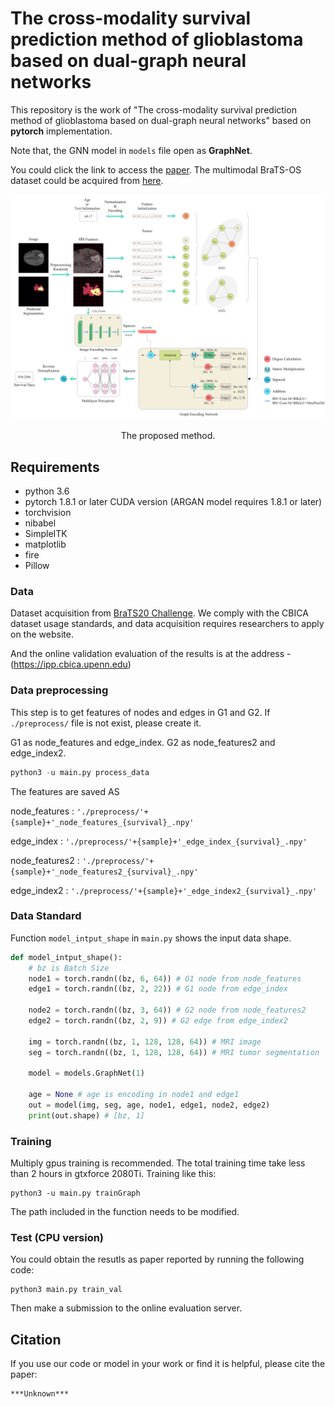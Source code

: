 # The cross-modality survival prediction method of glioblastoma based on dual-graph neural networks

This repository is the work of "The cross-modality survival prediction method of glioblastoma based on dual-graph neural networks" based on **pytorch** implementation. 

Note that, the GNN model in `models` file open as **GraphNet**.

You could click the link to access the [paper](https://arxiv.org/). The multimodal BraTS-OS dataset could be acquired from [here](https://ipp.cbica.upenn.edu).


<div align="center">  

 <img src="https://github.com/JalexDooo/GNN_Bracls/blob/main/model.png"
     align=center/>
</div>

<center>The proposed method.</center>


## Requirements
- python 3.6
- pytorch 1.8.1 or later CUDA version (ARGAN model requires 1.8.1 or later)
- torchvision
- nibabel
- SimpleITK
- matplotlib
- fire
- Pillow

### Data
Dataset acquisition from [BraTS20 Challenge](https://www.med.upenn.edu/cbica/brats2020/). We comply with the CBICA dataset usage standards, and data acquisition requires researchers to apply on the website.

And the online validation evaluation of the results is at the address - (https://ipp.cbica.upenn.edu)


### Data preprocessing
This step is to get features of nodes and edges in G1 and G2.
If `./preprocess/` file is not exist, please create it.

G1 as node_features and edge_index. G2 as node_features2 and edge_index2.

```python
python3 -u main.py process_data
```

The features are saved AS

node_features : `'./preprocess/'+{sample}+'_node_features_{survival}_.npy'`

edge_index : `'./preprocess/'+{sample}+'_edge_index_{survival}_.npy'`

node_features2 : `'./preprocess/'+{sample}+'_node_features2_{survival}_.npy'`

edge_index2 : `'./preprocess/'+{sample}+'_edge_index2_{survival}_.npy'`


### Data Standard
Function `model_intput_shape` in `main.py` shows the input data shape.

```python
def model_intput_shape():
    # bz is Batch Size
    node1 = torch.randn((bz, 6, 64)) # G1 node from node_features
    edge1 = torch.randn((bz, 2, 22)) # G1 node from edge_index

    node2 = torch.randn((bz, 3, 64)) # G2 node from node_features2
    edge2 = torch.randn((bz, 2, 9)) # G2 edge from edge_index2

    img = torch.randn((bz, 1, 128, 128, 64)) # MRI image
    seg = torch.randn((bz, 1, 128, 128, 64)) # MRI tumor segmentation

    model = models.GraphNet(1)

    age = None # age is encoding in node1 and edge1
    out = model(img, seg, age, node1, edge1, node2, edge2)
    print(out.shape) # [bz, 1]
```

### Training

Multiply gpus training is recommended. The total training time take less than 2 hours in gtxforce 2080Ti. Training like this:

```
python3 -u main.py trainGraph
```

The path included in the function needs to be modified.

### Test (CPU version)

You could obtain the resutls as paper reported by running the following code:

```
python3 main.py train_val
```
Then make a submission to the online evaluation server.

## Citation

If you use our code or model in your work or find it is helpful, please cite the paper:
```
***Unknown***
```

